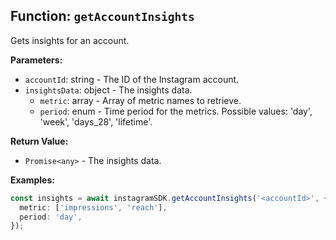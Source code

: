 ## Function: `getAccountInsights`

Gets insights for an account.

**Parameters:**

- `accountId`: string - The ID of the Instagram account.
- `insightsData`: object - The insights data.
  - `metric`: array<string> - Array of metric names to retrieve.
  - `period`: enum - Time period for the metrics. Possible values: 'day', 'week', 'days_28', 'lifetime'.

**Return Value:**

- `Promise<any>` - The insights data.

**Examples:**

```typescript
const insights = await instagramSDK.getAccountInsights('<accountId>', {
  metric: ['impressions', 'reach'],
  period: 'day',
});
```
